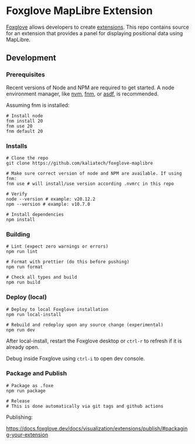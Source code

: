 # Foxglove MapLibre Extension

[Foxglove](https://foxglove.dev) allows developers to create [extensions](https://docs.foxglove.dev/docs/visualization/extensions/introduction). This repo contains source for an extension that provides a panel for displaying positional data using MapLibre.

## Development

### Prerequisites

Recent versions of Node and NPM are required to get started. A node environment manager,
like [nvm](https://github.com/nvm-sh/nvm), [fnm](https://github.com/Schniz/fnm),
or [asdf](https://asdf-vm.com/), is recommended.

Assuming fnm is installed:

```shell
# Install node
fnm install 20
fnm use 20
fnm default 20
```

### Installs

```shell
# Clone the repo
git clone https://github.com/kaliatech/foxglove-maplibre

# Make sure correct version of node and NPM are available. If using fnm:
fnm use # will install/use version according .nvmrc in this repo

# Verify
node --version # example: v20.12.2
npm --version # example: v10.7.0

# Install dependencies
npm install
```

### Building

```shell
# Lint (expect zero warnings or errors)
npm run lint

# Format with prettier (do this before pushing)
npm run format

# Check all types and build
npm run build
```

### Deploy (local)

```shell
# Deploy to local Foxglove installation
npm run local-install

# Rebuild and redeploy upon any source change (experimental)
npm run dev 

```

After local-install, restart the Foxglove desktop or `ctrl-r` to refresh if it is already open.

Debug inside Foxglove using `ctrl-i` to open dev console.

### Package and Publish

```shell
# Package as .foxe
npm run package

# Release
# This is done automatically via git tags and github actions
```

Publishing:

https://docs.foxglove.dev/docs/visualization/extensions/publish/#packaging-your-extension